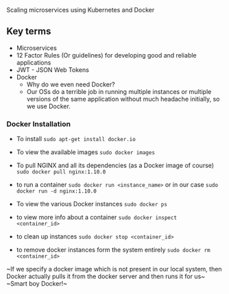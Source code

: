 Scaling microservices using Kubernetes and Docker

## Key terms
* Microservices
* 12 Factor Rules (Or guidelines) for developing good and reliable applications
* JWT - JSON Web Tokens 
* Docker
  * Why do we even need Docker?
  * Our OSs do a terrible job in running multiple instances or multiple versions of the same application without much headache initially, so we use Docker.

### Docker Installation
* To install 
` sudo apt-get install docker.io `

* To view the available images
`sudo docker images`

* To pull NGINX and all its dependencies (as a Docker image of course)
`sudo docker pull nginx:1.10.0`

* to run a container
`sudo docker run <instance_name>`
or in our case
`sudo docker run -d nginx:1.10.0`

* To view the various Docker instances
`sudo docker ps`

* to view more info about a container
`sudo docker inspect <container_id>`

* to clean up instances
`sudo docker stop <container_id>`

* to remove docker instances form the system entirely
`sudo docker rm <container_id>`

~If we specify a docker image which is not present in our local system, then Docker actually pulls it from the docker server and then runs it for us~
~Smart boy Docker!~


